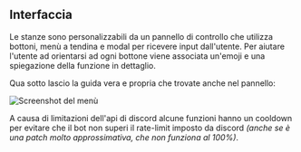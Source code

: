 ## Interfaccia
Le stanze sono personalizzabili da un pannello di controllo che utilizza bottoni, menù a tendina e modal per ricevere input dall'utente.
Per aiutare l'utente ad orientarsi ad ogni bottone viene associata un'emoji e una spiegazione della funzione in dettaglio.

Qua sotto lascio la guida vera e propria che trovate anche nel pannello:

![Screenshot del menù](https://i.imgur.com/yB5YLea.png)

A causa di limitazioni dell'api di discord alcune funzioni hanno un cooldown per evitare che il bot non superi il rate-limit imposto da discord *(anche se è una patch molto approssimativa, che non funziona al 100%)*.
